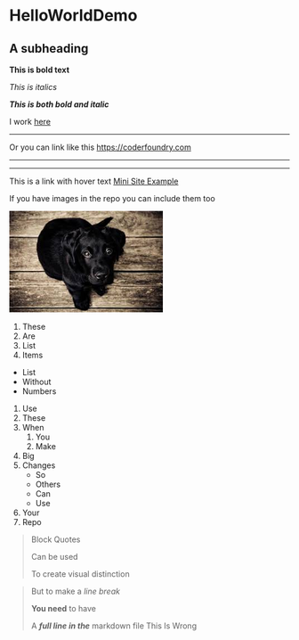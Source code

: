 # HelloWorldDemo
 
## A subheading

**This is bold text**

*This is italics*

***This is both bold and italic***

I work [here](https://coderfoundry.com)
***
Or you can link like this <https://coderfoundry.com>
***
---
This is a link with hover text [Mini Site Example](https://superdogevents.coderfoundry.com "The SuperDog Events Mini Site")

If you have images in the repo you can include them too

![A Dog](/HelloWorldDemo/Images/download.jpg)

1. These
2. Are
3. List
4. Items

- List
- Without
- Numbers

1. Use
2. These
3. When
    1. You
    2. Make
1. Big
1. Changes
    - So
    - Others
    - Can
    - Use
8. Your
101. Repo

> Block Quotes
>
> Can be used
>
> To create visual distinction

>But to make a *line break*
>
>**You need** to have
>
>A ***full line in the*** markdown file
>This
>Is
>Wrong
